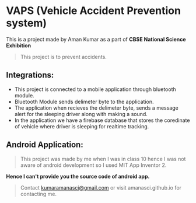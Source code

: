 # VAPS (Vehicle Accident Prevention system) 

This is a project made by Aman Kumar as a part of **CBSE National Science Exhibition**
> This project is to prevent accidents.

## Integrations:

- This project is connected to a mobile application through bluetooth module.
- Bluetooth Module sends delimeter byte to the application.
- The application when recieves the delimeter byte, sends a message alert for the sleeping driver along with making a sound.
- In the application we have a firebase database that stores the coredinate of vehicle where driver is sleeping for realtime tracking.

## Android Application:

> This project was made by me when I was in class 10 hence I was not aware of android development so I used MIT App Inventor 2.

**Hence I can't provide you the source code of android app.**

>Contact kumaramanasci@gmail.com or visit amanasci.github.io for contacting me.